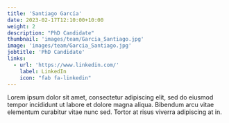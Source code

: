 ```yaml
---
title: 'Santiago García'
date: 2023-02-17T12:10:00+10:00
weight: 2
description: "PhD Candidate"
thumbnail: 'images/team/Garcia_Santiago.jpg'
image: 'images/team/Garcia_Santiago.jpg'
jobtitle: 'PhD Candidate'
links:
  - url: 'https://www.linkedin.com/'
    label: LinkedIn
    icon: "fab fa-linkedin"
---
```


Lorem ipsum dolor sit amet, consectetur adipiscing elit, sed do eiusmod tempor incididunt ut labore et dolore magna aliqua. Bibendum arcu vitae elementum curabitur vitae nunc sed. Tortor at risus viverra adipiscing at in.

